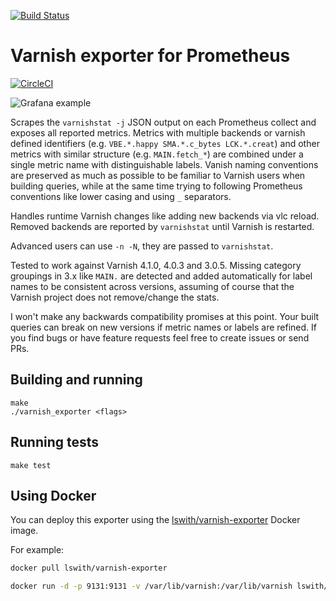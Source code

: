 [![Build Status](https://travis-ci.org/jonnenauha/prometheus_varnish_exporter.svg?branch=master)](https://travis-ci.org/jonnenauha/prometheus_varnish_exporter)

# Varnish exporter for Prometheus
[![CircleCI](https://circleci.com/gh/lswith/varnish_exporter.svg?style=svg)](https://circleci.com/gh/lswith/varnish_exporter)

![Grafana example](.github/grafana.png)

Scrapes the `varnishstat -j` JSON output on each Prometheus collect and exposes all reported metrics. Metrics with multiple backends or varnish defined identifiers (e.g. `VBE.*.happy SMA.*.c_bytes LCK.*.creat`) and other metrics with similar structure (e.g. `MAIN.fetch_*`) are combined under a single metric name with distinguishable labels. Vanish naming conventions are preserved as much as possible to be familiar to Varnish users when building queries, while at the same time trying to following Prometheus conventions like lower casing and using `_` separators.

Handles runtime Varnish changes like adding new backends via vlc reload. Removed backends are reported by `varnishstat` until Varnish is restarted.

Advanced users can use `-n -N`, they are passed to `varnishstat`.

Tested to work against Varnish 4.1.0, 4.0.3 and 3.0.5. Missing category groupings in 3.x like `MAIN.` are detected and added automatically for label names to be consistent across versions, assuming of course that the Varnish project does not remove/change the stats.

I won't make any backwards compatibility promises at this point. Your built queries can break on new versions if metric names or labels are refined. If you find bugs or have feature requests feel free to create issues or send PRs.

## Building and running

	make
	./varnish_exporter <flags>

## Running tests

	make test


## Using Docker

You can deploy this exporter using the [lswith/varnish-exporter](https://hub.docker.com/r/lswith/varnish-exporter/) Docker image.

For example:

```bash
docker pull lswith/varnish-exporter

docker run -d -p 9131:9131 -v /var/lib/varnish:/var/lib/varnish lswith/varnish-exporter -N /var/lib/varnish/_.vsm
```
